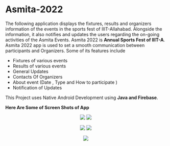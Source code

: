 # Asmita-2022 
The following application displays the fixtures, results and organizers information of the events in the sports fest of IIIT-Allahabad. Alongside the information, it also notifies and updates the users regarding the on-going activities of the Asmita Events.
Asmita 2022 is **Annual Sports Fest of IIIT-A**. Asmita 2022 app is used to set a smooth communication between participants and Organizers. Some of its features include
- Fixtures of various events
- Results of various events
- General Updates
- Contacts Of Organizers
- About event (Date , Type and How to participate )
- Notification of Updates

This Project uses Native Android Development using **Java and Firebase**.

**Here Are Some of Screen Shots of App**  
<p align="center">
  <img src="https://user-images.githubusercontent.com/76650437/169220373-5f6fde05-b5d8-4333-80e4-a77a3544953f.png">
  <img src="https://user-images.githubusercontent.com/76650437/169220511-08faa6a1-77a4-4adf-b99b-84da7f1f4d72.png">
</p>

<p align="center">
  <img src="https://user-images.githubusercontent.com/76650437/169220435-d1f5ecc2-d7ba-4da2-84ab-e4f359e09bf8.png">
  <img src="https://user-images.githubusercontent.com/76650437/169220578-5ce794dc-15e7-4537-8fde-fd52cd9d3c28.png">
</p>

<p align="center">
  <img src="https://user-images.githubusercontent.com/76650437/169220630-e5784895-4e35-4bc2-b1cf-2c9914f66fe4.png">
</p>
